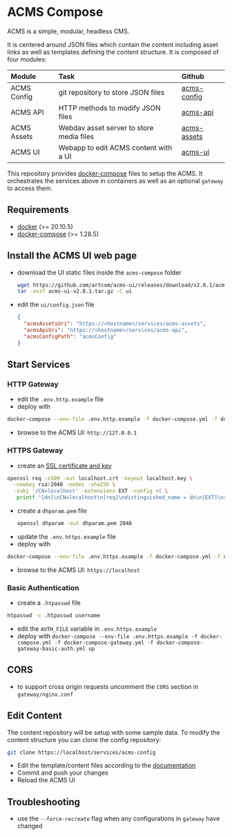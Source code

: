 # ACMS Compose

ACMS is a simple, modular, headless CMS.

It is centered around JSON files which contain the content including asset links as well as templates defining the content structure. It is composed of four modules:

| Module       | Task     | Github     |
| :------------- | :---------- | :----------- |
| ACMS Config | git repository to store JSON files  | [acms-config](https://github.com/artcom/acms-config)    |
| ACMS API | HTTP methods to modify JSON files  | [acms-api](https://github.com/artcom/acms-api)    |
| ACMS Assets | Webdav asset server to store media files  | [acms-assets](https://github.com/artcom/acms-assets)    |
| ACMS UI | Webapp to edit ACMS content with a UI | [acms-ui](https://github.com/artcom/acms-ui)    |

This repository provides [docker-compose](./docker-compose.yml) files to setup the ACMS. It orchestrates the services above in containers as well as an optional `gateway` to access them.

## Requirements
* [docker](https://www.digitalocean.com/community/tutorials/how-to-install-and-use-docker-on-ubuntu-20-04) (>= 20.10.5)
* [docker-compose](https://www.digitalocean.com/community/tutorials/how-to-install-and-use-docker-compose-on-ubuntu-20-04) (>= 1.28.5)

## Install the ACMS UI web page
* download the UI static files inside the `acms-compose` folder
  ```bash
  wget https://github.com/artcom/acms-ui/releases/download/v2.8.1/acms-ui-v2.8.1.tar.gz
  tar -xvzf acms-ui-v2.8.1.tar.gz -C ui
  ```
* edit the `ui/config.json` file
  ```json
  {
    "acmsAssetsUri": "https://<hostname>/services/acms-assets",
    "acmsApiUri": "https://<hostname>/services/acms-api",
    "acmsConfigPath": "acmsConfig"
  }
  ```

## Start Services

###  HTTP Gateway

* edit the `.env.http.example` file
* deploy with
```bash
docker-compose --env-file .env.http.example -f docker-compose.yml -f docker-compose-gateway-http.yml up
```
* browse to the ACMS UI: `http://127.0.0.1`

### HTTPS Gateway

* create an [SSL certificate and key](https://letsencrypt.org/docs/certificates-for-localhost)  
```bash
openssl req -x509 -out localhost.crt -keyout localhost.key \
  -newkey rsa:2048 -nodes -sha256 \
  -subj '/CN=localhost' -extensions EXT -config <( \
   printf "[dn]\nCN=localhost\n[req]\ndistinguished_name = dn\n[EXT]\nsubjectAltName=DNS:localhost\nkeyUsage=digitalSignature\nextendedKeyUsage=serverAuth")
```
* create a `dhparam.pem` file
  ```bash
  openssl dhparam -out dhparam.pem 2048
  ```
* update the `.env.https.example` file
* deploy with
```bash
docker-compose --env-file .env.https.example -f docker-compose.yml -f docker-compose-gateway-https.yml up
```
* browse to the ACMS UI: `https://localhost`

### Basic Authentication

* create a `.htpasswd` file
```bash
htpasswd -c .htpasswd username
```
* edit the `AUTH_FILE` variable in `.env.https.example`
* deploy with `docker-compose --env-file .env.https.example -f docker-compose.yml -f docker-compose-gateway.yml -f docker-compose-gateway-basic-auth.yml up`

## CORS
* to support cross origin requests uncomment the `CORS` section in `gateway/nginx.conf`

## Edit Content

The content repository will be setup with some sample data. To modify the content structure you can clone the config repository:
```bash
git clone https://localhost/services/acms-config
```
* Edit the template/content files according to the [documentation](https://github.com/artcom/acms-ui)
* Commit and push your changes
* Reload the ACMS UI

## Troubleshooting
* use the `--force-recreate` flag when any configurations in `gateway` have changed